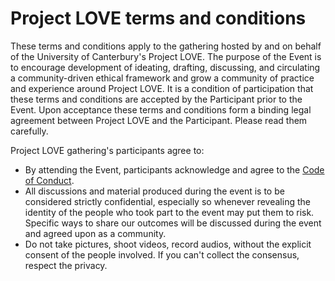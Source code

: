 # Project LOVE terms and conditions

These terms and conditions apply to the gathering hosted by and on behalf of the University of Canterbury's Project LOVE. The purpose of the Event is to encourage development of ideating, drafting, discussing, and circulating a community-driven ethical framework and grow a community of practice and experience around Project LOVE. It is a condition of participation that these terms and conditions are accepted by the Participant prior to the Event. Upon acceptance these terms and conditions form a binding legal agreement between Project LOVE and the Participant. Please read them carefully.

Project LOVE gathering's participants agree to:

 * By attending the Event, participants acknowledge and agree to the [Code of Conduct](/coc).
 * All discussions and material produced during the event is to be considered strictly confidential, especially so whenever revealing the identity of the people who took part to the event may put them to risk. Specific ways to share our outcomes will be discussed during the event and agreed upon as a community.
 * Do not take pictures, shoot videos, record audios, without the explicit consent of the people involved. If you can't collect the consensus, respect the privacy.
